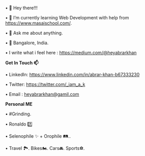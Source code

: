 • 👋 Hey there!!!

• 🌱 I’m currently learning Web Development with help from https://www.masaischool.com/.

• 📑 Ask me about anything.

•  📍  Bangalore, India.

• I write what i feel here : https://medium.com/@heyabrarkhan
       
**Get In Touch 📫**

• LinkedIn: https://www.linkedin.com/in/abrar-khan-b67333230

• Twitter: https://twitter.com/_iam_a_k

• Email : heyabrarkhan@gamil.com

**Personal ME**

• #Grinding.

• Ronaldo 7️⃣

• Selenophile ✨ + Orophile 🛤..

• Travel 🏞. Bikes🏍. Cars🚘. Sports⚽.

<!---
heyabrar/heyabrar is a ✨ special ✨ repository because its `README.md` (this file) appears on your GitHub profile.
You can click the Preview link to take a look at your changes.
--->
